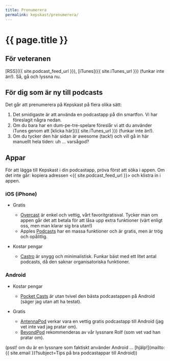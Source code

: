 ```yaml
---
title: Prenumerera
permalink: kepskast/prenumerera/
---
```


# {{ page.title }}

## För veteranen

[RSS]({{ site.podcast_feed_url }}), [iTunes]({{ site.iTunes_url }}) (funkar inte än!). Så, gå och lyssna nu.

## För dig som är ny till podcasts

Det går att prenumerera på Kepskast på flera olika sätt:

1. Det smidigaste är att använda en podcastapp på din smartfon. Vi har föreslagit några nedan.
2. Om du bara har en dum-pe-tre-spelare föreslår vi att du använder iTunes genom att [klicka här]({{ site.iTunes_url }}) (funkar inte än!).
3. Om du tycker den här sidan är awesome (tack!) och vill gå in här manuellt hela tiden: uh ... varsågod?

## Appar

För att lägga till Kepskast i din podcastapp, pröva först att söka i appen. Om det inte går: kopiera adressen <{{ site.podcast_feed_url }}> och klistra in i appen. 

### iOS (iPhone)

* Gratis
    * [Overcast](https://itunes.apple.com/us/app/overcast-podcast-player/id888422857?mt=8) är enkel och vettig, vårt favoritgratisval. Tycker man om appen går det att betala för att låsa upp extra funktioner (värt enligt oss, men man klarar sig bra utan!)
    * Apples [Podcasts](https://itunes.apple.com/en/app/podcasts/id525463029?mt=8) har en massa funktioner och är gratis, men är trög och opålitlig.

* Kostar pengar
    * [Castro](https://itunes.apple.com/us/app/castro-high-fidelity-podcasts/id723142770?mt=8) är snygg och minimalistisk. Funkar bäst med ett litet antal podcasts, då den saknar organisatoriska funktioner.

### Android

* Kostar pengar
    * [Pocket Casts](https://play.google.com/store/apps/details?id=au.com.shiftyjelly.pocketcasts) är utan tvivel den bästa podcastappen på Android (säger jag utan att ha testat).
  
* Gratis
    * [AntennaPod](https://play.google.com/store/apps/details?id=de.danoeh.antennapod) verkar vara en vettig gratis podcastapp till Android (jag vet inte vad jag pratar om).
    * [BeyondPod](https://play.google.com/store/apps/details?id=mobi.beyondpod) rekommenderas av vår lyssnare Rolf (som vet vad han pratar om).
    

(psst! om du är en lyssnare som faktiskt använder Android ...  [hjälp!](mailto:{{ site.email }}?subject=Tips på bra podcastappar till Android))